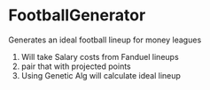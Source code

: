 # FootballGenerator
Generates an ideal football lineup for money leagues

1. Will take Salary costs from Fanduel lineups
2. pair that with projected points
3. Using Genetic Alg will calculate ideal lineup

